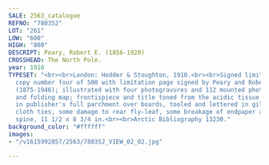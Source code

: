 ```yaml
---
SALE: 2563_catalogue
REFNO: "780352"
LOT: "261"
LOW: "600"
HIGH: "800"
DESCRIPT: Peary, Robert E. (1856-1920)
CROSSHEAD: The North Pole.
year: 1910
TYPESET: "<br><br>London: Hodder & Stoughton, 1910.<br><br>Signed limited first edition,
  copy number four of 500 with limitation page signed by Peary and Robert Bartlett
  (1875-1946); illustrated with four photogravures and 112 mounted photographic reproductions,
  and folding map; frontispiece and title toned from the acidic tissue guard; bound
  in publisher's full parchment over boards, tooled and lettered in gilt, lacking
  cloth ties, some damage to rear fly-leaf, some breakage of endpaper along inner
  spine, 11 1/2 x 8 3/4 in.<br><br>Arctic Bibliography 13230."
background_color: "#ffffff"
images:
- "/v1615992857/2563/780352_VIEW_02_02.jpg"

---
```

